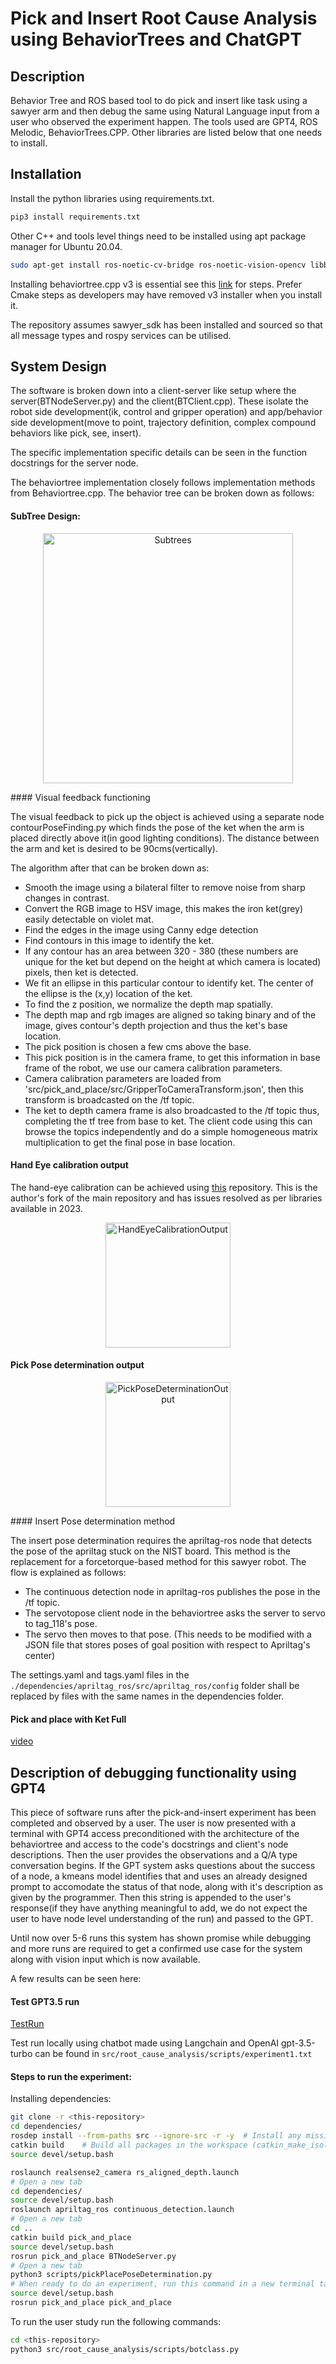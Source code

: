 # Pick and Insert Root Cause Analysis using BehaviorTrees and ChatGPT

## Description

Behavior Tree and ROS based tool to do pick and insert like task using a sawyer arm and then debug the same using Natural Language input from a user who observed the experiment happen. The tools used are GPT4, ROS Melodic, BehaviorTrees.CPP. Other libraries are listed below that one needs to install.

## Installation
Install the python libraries using requirements.txt. 

```bash
pip3 install requirements.txt
```

Other C++ and tools level things need to be installed using apt package manager for Ubuntu 20.04. 

```bash
sudo apt-get install ros-noetic-cv-bridge ros-noetic-vision-opencv libboost-all-dev
```
Installing behaviortree.cpp v3 is essential see this [link](https://github.com/BehaviorTree/BehaviorTree.CPP/tree/v3.8) for steps. Prefer Cmake steps as developers may have removed v3 installer when you install it.

The repository assumes sawyer_sdk has been installed and sourced so that all message types and rospy services can be utilised.

## System Design
The software is broken down into a client-server like setup where the server(BTNodeServer.py) and the client(BTClient.cpp). These isolate the robot side development(ik, control and gripper operation) and app/behavior side development(move to point, trajectory definition, complex compound behaviors like pick, see, insert). 

The specific implementation specific details can be seen in the function docstrings for the server node. 

The behaviortree implementation closely follows implementation methods from Behaviortree.cpp. The behavior tree can be broken down as follows: 


#### SubTree Design:
<p align="center">
  <img src="BehaviorTree.svg" alt="Subtrees" width="400" align="center" />
</p>
#### Visual feedback functioning

The visual feedback to pick up the object is achieved using a separate node contourPoseFinding.py which finds the pose of the ket when the arm is placed directly above it(in good lighting conditions). The distance between the arm and ket is desired to be 90cms(vertically). 

The algorithm after that can be broken down as:

- Smooth the image using a bilateral filter to remove noise from sharp changes in contrast.
- Convert the RGB image to HSV image, this makes the iron ket(grey) easily detectable on violet mat.
- Find the edges in the image using Canny edge detection
- Find contours in this image to identify the ket.
- If any contour has an area between 320 - 380 (these numbers are unique for the ket but depend on the height at which camera is located) pixels, then ket is detected.
- We fit an ellipse in this particular contour to identify ket. The center of the ellipse is the (x,y) location of the ket. 
- To find the z position, we normalize the depth map spatially.
- The depth map and rgb images are aligned so taking binary and of the image, gives contour's depth projection and thus the ket's base location.
- The pick position is chosen a few cms above the base.
- This pick position is in the camera frame, to get this information in base frame of the robot, we use our camera calibration parameters.
- Camera calibration parameters are loaded from 'src/pick_and_place/src/GripperToCameraTransform.json', then this transform is broadcasted on the /tf topic. 
- The ket to depth camera frame is also broadcasted to the /tf topic thus, completing the tf tree from base to ket. The client code using this can browse the topics independently and do a simple homogeneous matrix multiplication to get the final pose in base location.

#### Hand Eye calibration output
The hand-eye calibration can be achieved using [this](https://github.com/dt1729/hand_eye_calibration.git) repository. This is the author's fork of the main repository and has issues resolved as per libraries available in 2023. 
<p align="center">
  <img src="CalibrationOutput.png" alt="HandEyeCalibrationOutput" width="200" align="center"/>
</p>

#### Pick Pose determination output
<p align="center">
  <img src="PickPose.png" alt="PickPoseDeterminationOutput" width="200" align="center"/>
</p>
#### Insert Pose determination method

The insert pose determination requires the apriltag-ros node that detects the pose of the apriltag stuck on the NIST board. This method is the replacement for a forcetorque-based method for this sawyer robot. The flow is explained as follows:
- The continuous detection node in apriltag-ros publishes the pose in the /tf topic.
- The servotopose client node in the behaviortree asks the server to servo to tag_118's pose.
- The servo then moves to that pose. (This needs to be modified with a JSON file that stores poses of goal position with respect to Apriltag's center)

The settings.yaml and tags.yaml files in the `./dependencies/apriltag_ros/src/apriltag_ros/config` folder shall be replaced by files with the same names in the dependencies folder.

#### Pick and place with Ket Full

[video](sample_logs/SmallKetPickAndPlace.mp4)


## Description of debugging functionality using GPT4

This piece of software runs after the pick-and-insert experiment has been completed and observed by a user. The user is now presented with a terminal with GPT4 access preconditioned with the architecture of the behaviortree and access to the code's docstrings and client's node descriptions. Then the user provides the observations and a Q/A type conversation begins. If the GPT system asks questions about the success of a node, a kmeans model identifies that and uses an already designed prompt to accomodate the status of that node, along with it's description as given by the programmer. Then this string is appended to the user's response(if they have anything meaningful to add, we do not expect the user to have node level understanding of the run) and passed to the GPT. 

Until now over 5-6 runs this system has shown promise while debugging and more runs are required to get a confirmed use case for the system along with vision input which is now available.

A few results can be seen here:

#### Test GPT3.5 run

[TestRun](https://chat.openai.com/share/d55a9086-3624-4caa-a764-1f8768433b6d)

Test run locally using chatbot made using Langchain and OpenAI gpt-3.5-turbo can be found in
```src/root_cause_analysis/scripts/experiment1.txt```

#### Steps to run the experiment:
Installing dependencies:
```bash
git clone -r <this-repository>
cd dependencies/
rosdep install --from-paths src --ignore-src -r -y  # Install any missing packages
catkin build    # Build all packages in the workspace (catkin_make_isolated will work also)
source devel/setup.bash
```

```bash
roslaunch realsense2_camera rs_aligned_depth.launch
# Open a new tab
cd dependencies/
source devel/setup.bash
roslaunch apriltag_ros continuous_detection.launch
# Open a new tab
cd ..
catkin build pick_and_place
source devel/setup.bash
rosrun pick_and_place BTNodeServer.py
# Open a new tab
python3 scripts/pickPlacePoseDetermination.py
# When ready to do an experiment, run this command in a new terminal tab
source devel/setup.bash
rosrun pick_and_place pick_and_place
```

To run the user study run the following commands:
```bash
cd <this-repository>
python3 src/root_cause_analysis/scripts/botclass.py
```
